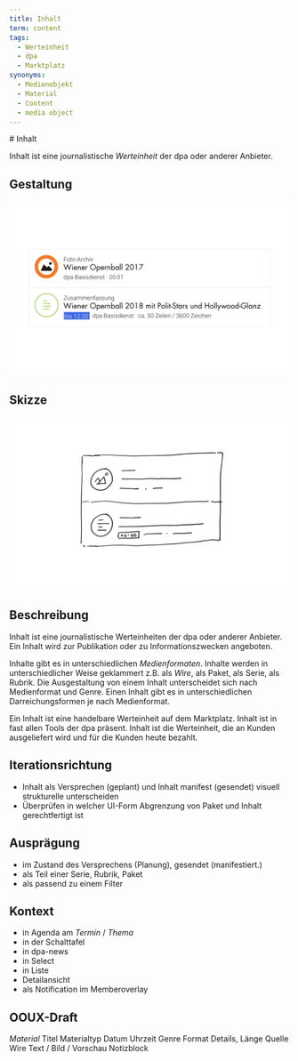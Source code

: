 ```yaml
---
title: Inhalt
term: content
tags:
  - Werteinheit
  - dpa
  - Marktplatz
synonyms:
  - Medienobjekt
  - Material
  - Content
  - media object
---
```

<TagList :items="$page.frontmatter.tags" title="Tags" />
# Inhalt
<SynonymList :items="$page.frontmatter.synonyms" title="Synonyme"></SynonymList>

Inhalt ist eine journalistische  *Werteinheit*  der dpa oder anderer Anbieter.

## Gestaltung
![](./inhalt/inhalt.png)

## Skizze
![](./inhalt/inhalt-skizze.png)

## Beschreibung
Inhalt ist eine journalistische Werteinheiten der dpa oder anderer Anbieter. Ein Inhalt wird zur Publikation oder zu Informationszwecken angeboten.

Inhalte gibt es in unterschiedlichen *Medienformaten*. Inhalte werden in unterschiedlicher Weise geklammert z.B.  als *Wire*, als Paket, als Serie, als Rubrik. Die Ausgestaltung von einem Inhalt unterscheidet sich nach Medienformat und Genre.  Einen Inhalt gibt es in unterschiedlichen Darreichungsformen je nach Medienformat.

Ein Inhalt ist eine handelbare Werteinheit auf dem Marktplatz. Inhalt ist in fast allen Tools der dpa präsent. Inhalt ist die Werteinheit, die  an Kunden ausgeliefert wird und für die Kunden heute bezahlt.


## Iterationsrichtung
* Inhalt als Versprechen (geplant) und Inhalt manifest (gesendet) visuell strukturelle unterscheiden
* Überprüfen in welcher UI-Form Abgrenzung von Paket und Inhalt gerechtfertigt ist

## Ausprägung
*  im Zustand des Versprechens (Planung), gesendet (manifestiert.)
* als Teil einer Serie, Rubrik, Paket
* als passend zu einem Filter

## Kontext
* in Agenda am *Termin* / *Thema*
* in der Schalttafel
* in dpa-news
* in Select
* in Liste
* Detailansicht
* als Notification im Memberoverlay

## OOUX-Draft
*Material*
Titel
Materialtyp
Datum
Uhrzeit
Genre
Format Details, Länge
Quelle
Wire
Text / Bild / Vorschau
Notizblock

